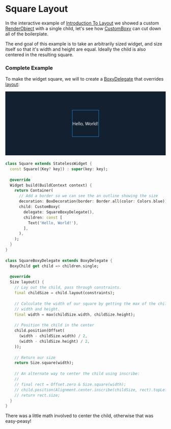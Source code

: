 # Square Layout

In the interactive example of [Introduction To Layout](/primer/interactive-example/) we showed a custom [RenderObject](https://api.flutter.dev/flutter/rendering/RenderObject-class.html) with a single child, let's see how [CustomBoxy](https://pub.dev/documentation/boxy/latest/boxy/CustomBoxy-class.html) can cut down all of the boilerplate.

The end goal of this example is to take an arbitrarily sized widget, and size itself so that it's width and height are equal. Ideally the child is also centered in the resulting square.

### Complete Example

To make the widget square, we will to create a [BoxyDelegate](https://pub.dev/documentation/boxy/latest/boxy/BoxyDelegate-class.html) that overrides [layout](https://pub.dev/documentation/boxy/latest/boxy/BoxyDelegate/layout.html):

![](image%20(1)%20(1)%20(1).png)

```dart
class Square extends StatelessWidget {
  const Square({Key? key}) : super(key: key);

  @override
  Widget build(BuildContext context) {
    return Container(
      // Add a border so we can see the an outline showing the size
      decoration: BoxDecoration(border: Border.all(color: Colors.blue)),
      child: CustomBoxy(
        delegate: SquareBoxyDelegate(),
        children: const [
          Text('Hello, World!'),
        ],
      ),
    );
  }
}

class SquareBoxyDelegate extends BoxyDelegate {
  BoxyChild get child => children.single;

  @override
  Size layout() {
    // Lay out the child, pass through constraints.
    final childSize = child.layout(constraints);
    
    // Calculate the width of our square by getting the max of the child's
    // width and height.
    final width = max(childSize.width, childSize.height);
    
    // Position the child in the center
    child.position(Offset(
      (width - childSize.width) / 2,
      (width - childSize.height) / 2,
    ));
    
    // Return our size
    return Size.square(width);
    
    // An alternate way to center the child using inscribe:
    //
    // final rect = Offset.zero & Size.square(width);
    // child.position(Alignment.center.inscribe(childSize, rect).topLeft);
    // return rect.size;
  }
}
```

There was a little math involved to center the child, otherwise that was easy-peasy!
